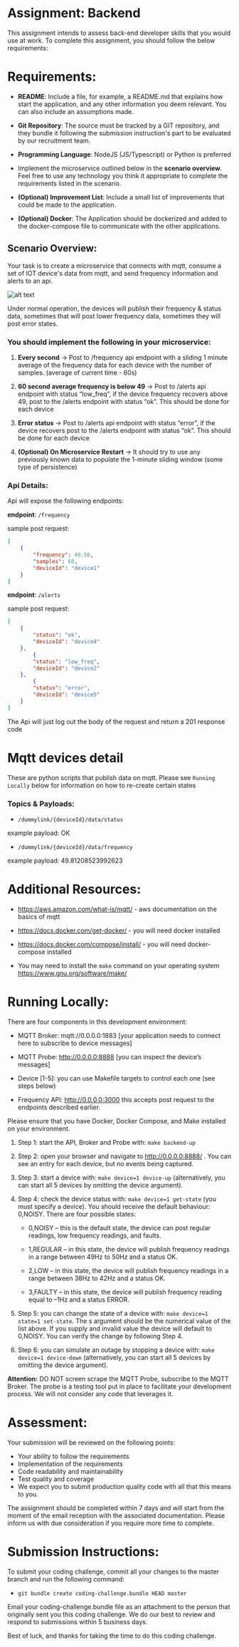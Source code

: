 # Assignment: Backend 

This assignment intends to assess back-end developer skills that you would use at work. To complete this assignment, you should follow the below requirements: 

# Requirements: 

* **README**: Include a file, for example, a README.md that explains how start the application, and any other information you deem relevant. You can also include an assumptions made.

* **Git Repository**: The source must be tracked by a GIT repository, and they bundle it following the submission instruction's part to be evaluated by our recruitment team. 

* **Programming Language**: NodeJS (JS/Typescript) or Python is preferred

* Implement the microservice outlined below in the **scenario overview**. Feel free to use any technology you think it appropriate to complete the requirements listed in the scenario.

* **(Optional) Improvement List**: Include a small list of improvements that could be made to the application.

* **(Optional) Docker**: The Application should be dockerized and added to the docker-compose file to communicate with the other applications.

## Scenario Overview:  


Your task is to create a microservice that connects with mqtt, consume a set of IOT device's data from mqtt, and send frequency information and alerts to an api.

![alt text](visual.png "Basic Visual Representation")

Under normal operation, the devices will publish their frequency & status data, sometimes that will post lower frequency data, sometimes they will post error states.
 
 
### You should implement the following in your microservice: 

1. **Every second** -> Post to /frequency api endpoint with a sliding 1 minute average of the frequency data for each device with the number of samples. (average of current time - 60s) 

1. **60 second average frequency is below 49** -> Post to /alerts api endpoint with status “low_freq”, if the device frequency recovers above 49, post to the /alerts endpoint with status “ok”. This should be done for each device

1. **Error status** -> Post to /alerts api endpoint with status “error”, if the device recovers post to the /alerts endpoint with status “ok”.  This should be done for each device

1. **(Optional) On Microservice Restart** -> It should try to use any previously known data to populate the 1-minute sliding window (some type of persistence)
 

### Api Details: 

Api will expose the following endpoints: 

**endpoint**: `/frequency`

sample post request:
```json
[
    {
        "frequency": 49.56,
        "samples": 60,
        "deviceId": "device1"
    }
]
```

**endpoint**: `/alerts`

sample post request:
```json
[
    {
        "status": "ok",
        "deviceId": "device4"
    },
        {
        "status": "low_freq",
        "deviceId": "device2"
    },
        {
        "status": "error",
        "deviceId": "device5"
    }
]
```

The Api will just log out the body of the request and return a 201 response code


# Mqtt devices detail
These are python scripts that publish data on mqtt. Please see `Running Locally` below for information on how to re-create certain states

### Topics & Payloads: 
- `/dummylink/{deviceId}/data/status`

example payload: OK

- `/dummylink/{deviceId}/data/frequency`

example payload: 49.81208523992623


# Additional Resources: 


* https://aws.amazon.com/what-is/mqtt/ - aws documentation on the basics of mqtt
* https://docs.docker.com/get-docker/ - you will need docker installed 
* https://docs.docker.com/compose/install/ - you will need docker-compose installed 

* You may need to install the `make` command on your operating system https://www.gnu.org/software/make/  


# Running Locally: 

There are four components in this development environment: 

* MQTT Broker: mqtt://0.0.0.0:1883 [your application needs to connect here to subscribe to device messages] 

* MQTT Probe: http://0.0.0.0:8888 [you can inspect the device’s messages] 

* Device [1-5]: you can use Makefile targets to control each one (see steps below) 

* Frequency API: http://0.0.0.0:3000 this accepts post request to the endpoints described earlier.

Please ensure that you have Docker, Docker Compose, and Make installed on your environment. 

 

1. Step 1: start the API, Broker and Probe with: `make backend-up`

2. Step 2: open your browser and navigate to http://0.0.0.0:8888/ . You can see an entry for each device, but no events being captured. 

3. Step 3: start a device with: `make device=1 device-up` (alternatively, you can start all 5 devices by omitting the device argument). 

4. Step 4: check the device status with: `make device=1 get-state` (you must specify a device). You should receive the default behaviour: 0,NOISY. There are four possible states: 

    * 0,NOISY – this is the default state, the device can post regular readings, low frequency readings, and faults. 

    * 1,REGULAR – in this state, the device will publish frequency readings in a range between 49Hz to 50Hz and a status OK. 

    * 2,LOW – in this state, the device will publish frequency readings in a range between 38Hz to 42Hz and a status OK. 

    * 3,FAULTY – in this state, the device will publish frequency reading equal to –1Hz and a status ERROR. 

5. Step 5: you can change the state of a device with: `make device=1 state=1 set-state`. The s argument should be the numerical value of the list above. If you supply and invalid value the device will default to 0,NOISY. You can verify the change by following Step 4. 

6. Step 6: you can simulate an outage by stopping a device with:  `make device=1 device-down` (alternatively, you can start all 5 devices by omitting the device argument). 


**Attention:**  DO NOT screen scrape the MQTT Probe, subscribe to the MQTT Broker. The probe is a testing tool put in place to facilitate your development process. We will not consider any code that leverages it. 



# Assessment: 

Your submission will be reviewed on the following points: 

* Your ability to follow the requirements 
* Implementation of the requirements 
* Code readability and maintainability 
* Test quality and coverage 
* We expect you to submit production quality code with all that this means to you. 

The assignment should be completed within 7 days and will start from the moment of the email reception with the associated documentation. Please inform us with due consideration if you require more time to complete. 

 

# Submission Instructions: 

To submit your coding challenge, commit all your changes to the master branch and run the following command: 

* `git bundle create coding-challenge.bundle HEAD master`

Email your coding-challenge.bundle file as an attachment to the person that originally sent you this coding challenge. We do our best to review and respond to submissions within 5 business days. 

Best of luck, and thanks for taking the time to do this coding challenge.